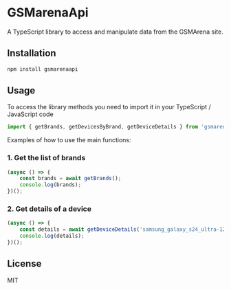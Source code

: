 
# GSMarenaApi

A TypeScript library to access and manipulate data from the GSMArena site.



## Installation

```bash
npm install gsmarenaapi
```


## Usage

To access the library methods you need to import it in your TypeScript / JavaScript code

```typescript
import { getBrands, getDevicesByBrand, getDeviceDetails } from 'gsmarenaapi';
```

Examples of how to use the main functions:


### 1. Get the list of brands
```typescript
(async () => {
	const brands = await getBrands();
	console.log(brands);
})();
```


### 2. Get details of a device
```typescript
(async () => {
	const details = await getDeviceDetails('samsung_galaxy_s24_ultra-12024');
	console.log(details);
})();
```


## License
MIT
